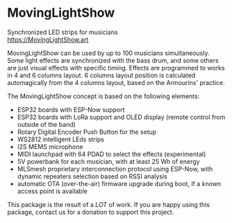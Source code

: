 # MovingLightShow
Synchronized LED strips for musicians  
https://MovingLightShow.art  

MovingLightShow can be used by up to 100 musicians simultaneously. Some light
effects are synchronized with the bass drum, and some others are just visual effects
with specific timing. Effects are programmed to works in 4 and 6 columns layout.
6 columns layout position is calculated automagically from the 4 columns layout,
based on the Armourins' practice.

The MovingLightShow concept is based on the following elements:
* ESP32 boards with ESP-Now support
* ESP32 boards with LoRa support and OLED display (remote control from outside of the band)
* Rotary Digital Encoder Push Button for the setup
* WS2812 intelligent LEds strips
* I2S MEMS microphone
* MIDI launchpad with 64 PDAD to select the effects (experimental)
* 5V powerbank for each musician, with at least 25 Wh of energy
* MLSmesh proprietary interconnection protocol using ESP-Now,
  with dynamic repeaters selection based on RSSI analysis
* automatic OTA (over-the-air) firmware upgrade during boot,
  if a known access point is available

This package is the result of a *LOT* of work. If you are happy using this
package, contact us for a donation to support this project.